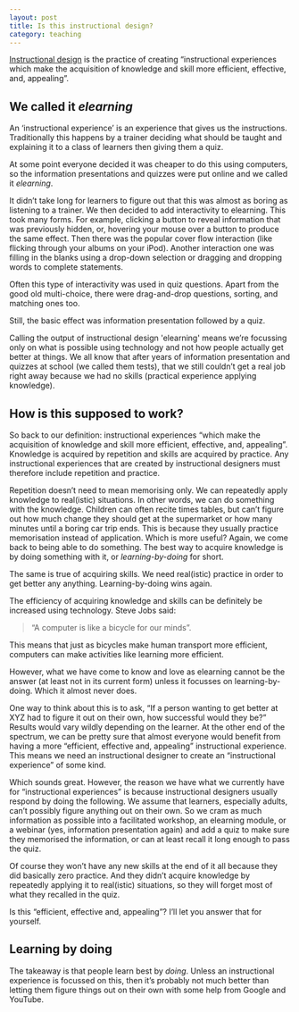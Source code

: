 ```yaml
---
layout: post
title: Is this instructional design?
category: teaching
---
```


[Instructional design](http://en.wikipedia.org/wiki/Instructional_design) is the practice of creating “instructional experiences which make the acquisition of knowledge and skill more efficient, effective, and, appealing”.

## We called it *elearning*
An ‘instructional experience’ is an experience that gives us the instructions. Traditionally this happens by a trainer deciding what should be taught and explaining it to a class of learners then giving them a quiz.

At some point everyone decided it was cheaper to do this using computers, so the information presentations and quizzes were put online and we called it *elearning*.

It didn’t take long for learners to figure out that this was almost as boring as listening to a trainer. We then decided to add interactivity to elearning. This took many forms. For example, clicking a button to reveal information that was previously hidden, or, hovering your mouse over a button to produce the same effect. Then there was the popular cover flow interaction (like flicking through your albums on your iPod). Another interaction one was filling in the blanks using a drop-down selection or dragging and dropping words to complete statements.

Often this type of interactivity was used in quiz questions. Apart from the good old multi-choice, there were drag-and-drop questions, sorting, and matching ones too.

Still, the basic effect was information presentation followed by a quiz.

Calling the output of instructional design 'elearning' means we’re focussing only on what is possible using technology and not how people actually get better at things. We all know that after years of information presentation and quizzes at school (we called them tests), that we still couldn’t get a real job right away because we had no skills (practical experience applying knowledge).

## How is this supposed to work?
So back to our definition: instructional experiences “which make the acquisition of knowledge and skill more efficient, effective, and, appealing”. Knowledge is acquired by repetition and skills are acquired by practice. Any instructional experiences that are created by instructional designers must therefore include repetition and practice.

Repetition doesn’t need to mean memorising only. We can repeatedly apply knowledge to real(istic) situations. In other words, we can do something with the knowledge. Children can often recite times tables, but can’t figure out how much change they should get at the supermarket or how many minutes until a boring car trip ends. This is because they usually practice memorisation instead of application. Which is more useful? Again, we come back to being able to do something. The best way to acquire knowledge is by doing something with it, or *learning-by-doing* for short.

The same is true of acquiring skills. We need real(istic) practice in order to get better any anything. Learning-by-doing wins again.

The efficiency of acquiring knowledge and skills can be definitely be increased using technology. Steve Jobs said:

> “A computer is like a bicycle for our minds”.

This means that just as bicycles make human transport more efficient, computers can make activities like learning more efficient.

However, what we have come to know and love as elearning cannot be the answer (at least not in its current form) unless it focusses on learning-by-doing. Which it almost never does.

One way to think about this is to ask, “If a person wanting to get better at XYZ had to figure it out on their own, how successful would they be?” Results would vary wildly depending on the learner. At the other end of the spectrum, we can be pretty sure that almost everyone would benefit from having a more “efficient, effective and, appealing” instructional experience. This means we need an instructional designer to create an “instructional experience” of some kind.

Which sounds great. However, the reason we have what we currently have for “instructional experiences” is because instructional designers usually respond by doing the following. We assume that learners, especially adults, can’t possibly figure anything out on their own. So we cram as much information as possible into a facilitated workshop, an elearning module, or a webinar (yes, information presentation again) and add a quiz to make sure they memorised the information, or can at least recall it long enough to pass the quiz.

Of course they won’t have any new skills at the end of it all because they did basically zero practice. And they didn’t acquire knowledge by repeatedly applying it to real(istic) situations, so they will forget most of what they recalled in the quiz.

Is this “efficient, effective and, appealing”? I’ll let you answer that for yourself.

## Learning by doing
The takeaway is that people learn best by *doing*. Unless an instructional experience is focussed on this, then it’s probably not much better than letting them figure things out on their own with some help from Google and YouTube.
